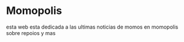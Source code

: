 # Momopolis
esta web esta dedicada a las ultimas noticias de momos en momopolis sobre repoios y mas
